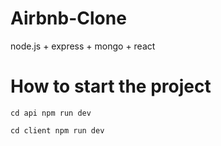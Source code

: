 # Airbnb-Clone
node.js + express + mongo + react

# How to start the project


`cd api
npm run dev`

`cd client
npm run dev`
